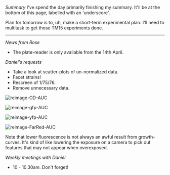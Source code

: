 *Summary*
I've spend the day primarily finishing my summary. It'll be at the bottom of this page, labelled with an 'underscore'.

Plan for tomorrow is to, uh, make a short-term experimental plan. I'll need to multitask to get those TM15 experiments done.

---

*News from Rose*
- The plate-reader is only available from the 14th April.

*Daniel's requests*
- Take a look at scatter-plots of un-normalized data.
- Facet strains!
- Rescreen of 1/75/76.
- Remove unnecessary data.

![reimage-OD-AUC](https://github.com/marklemzin/marks-masters/raw/main/graphs/2.4%20reimage-OD-AUC.png)

![reimage-gfp-AUC](https://github.com/marklemzin/marks-masters/raw/main/graphs/2.4%20reimage-gfp-AUC.png)

![reimage-yfp-AUC](https://github.com/marklemzin/marks-masters/raw/main/graphs/2.4%20reimage-yfp-AUC.png)

![reimage-FarRed-AUC](https://github.com/marklemzin/marks-masters/raw/main/graphs/2.4%20reimage-FarRed-AUC.png)

Note that lower fluorescence is not always an awful result from growth-curves. It's kind of like lowering the exposure on a camera to pick out features that may not appear when overexposed.

*Weekly meetings with Daniel*
- 10 - 10.30am. Don't forget!


